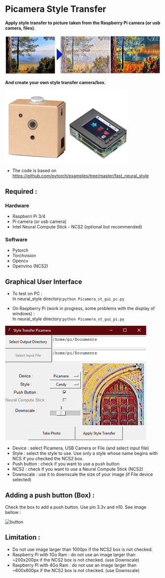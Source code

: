 # Picamera Style Transfer

**Apply style transfer to picture taken from the Raspberry Pi camera (or usb camera, files).**

<img src="utils/style_transfer.jpg" alt="" />

**And create your own style transfer camera/box.**

<img src="utils/examples-box.png" alt="" />

* The code is based on https://github.com/pytorch/examples/tree/master/fast_neural_style


## Required : 

### Hardware    

* Raspberri Pi 3/4
* Pi camera (or usb camera)
* Intel Neural Compute Stick - NCS2 (optional but recommended)

### Software    

* Pytorch
* Torchvision
* Opencv
* Openvino (NCS2)

## Graphical User Interface

* To test on PC :  
In neural_style directory:`python Picamera_st_gui_pc.py `

* On Raspberry Pi (work in progress, some problems with the display of windows) :  
In neural_style directory:`python Picamera_st_gui_pi.py `  

<img src="utils/GUI.png" alt="" />

* Device : select Picamera, USB Camera or File (and select input file)
* Style : select the style to use. Use only a style whose name begins with NCS if you checked the NCS2 box.
* Push button : check if you want to use a push button
* NCS2 : check if you want to use a Neural Compute Stick (NCS2)
* Downscale : use it to downscale the size of your image (if File device selected)

## Adding a push button (Box) : 

Check the box to add a push button. Use pin 3.3v and n10. See image bellow :

<img src="https://raspberrypihq.com/wp-content/uploads/2018/02/02_Push-button_bb-min.jpg" alt="button" width="300"/>

## Limitation :

* Do not use image larger than 1000px if the NCS2 box is not checked.
* Raspberry Pi with 1Go Ram : do not use an image larger than ~200x200px if the NCS2 box is not checked. (use Downscale)
* Raspberry Pi with 4Go Ram : do not use an image larger than ~600x600px if the NCS2 box is not checked. (use Downscale)
